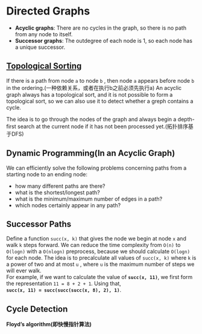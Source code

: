 # Directed Graphs
* **Acyclic graphs**: There are no cycles in the graph, so there is no path from any node to itself.
* **Successor graphs**: The outdegree of each node is 1, so each node has a unique successor.

## [Topological Sorting](https://github.com/Huixxi/Algorithm-with-Cplusplus/tree/master/%E8%8E%B1%E7%89%B9%E6%89%A3%E7%9A%84-%E7%B3%BB%E5%88%97/15.Pattern:%20Topological%20Sort%20(Graph))
If there is a path from node `a` to node `b` , then node `a` appears before node `b` in the ordering.(一种依赖关系，或者在执行b之前必须先执行a) An acyclic graph always has a topological sort, and it is not possible to form a topological sort, so we can also use it to detect whether a greph contains a cycle.   

The idea is to go through the nodes of the graph and always begin a depth-first search at the current node if it has not been processed yet.(拓扑排序基于DFS)   

## Dynamic Programming(In an Acyclic Graph)
We can efficiently solve the following problems concerning paths from a starting node to an ending node:
* how many different paths are there?
* what is the shortest/longest path?
* what is the minimum/maximum number of edges in a path?
* which nodes certainly appear in any path?

## Successor Paths
Define a function `succ(x, k)` that gives the node we begin at node `x` and walk `k` steps forward. We can reduce the time complexity from `O(n)` to `O(logn)` with a `O(nlogn)` preprocess, because we should calculate `O(logn)` for each node. The idea is to precalculate all values of `succ(x, k)` where `k` is a power of two and at most `u` , where `u` is the maximum number of steps we will ever walk.    
For example, if we want to calculate the value of **`succ(x, 11)`**, we first form the representation `11 = 8 + 2 + 1`. Using that,   
**`succ(x, 11) = succ(succ(succ(x, 8), 2), 1)`**.   

## Cycle Detection
**Floyd’s algorithm(即快慢指针算法)**
